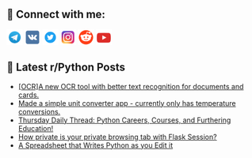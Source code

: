## 🔎 Connect with me:
[<img src="https://github.com/bullbesh/bullbesh/blob/main/images/Telegram.png" width="32" height="32" />](https://t.me/bullbesh)
[<img src="https://github.com/bullbesh/bullbesh/blob/main/images/VK.png" width="32" height="32" />](https://vk.com/bullbesh)
[<img src="https://github.com/bullbesh/bullbesh/blob/main/images/Twitter.png" width="32" height="32" />](https://twitter.com/bullbesh1)
[<img src="https://github.com/bullbesh/bullbesh/blob/main/images/Instagram.png" width="32" height="32" />](https://www.instagram.com/bullbesh)
[<img src="https://github.com/bullbesh/bullbesh/blob/main/images/Reddit.png" width="32" height="32" />](https://www.reddit.com/user/bullbesh)
[<img src="https://github.com/bullbesh/bullbesh/blob/main/images/YouTube.png" width="32" height="32" />](https://www.youtube.com/channel/UCtfjRs6uzgq5mfm8S06WTcg)

## 📕 Latest r/Python Posts
<!-- BLOG-POST-LIST:START -->
- [[OCR]A new OCR tool with better text recognition for documents and cards.](https://www.reddit.com/r/Python/comments/wr8f5u/ocra_new_ocr_tool_with_better_text_recognition/)
- [Made a simple unit converter app - currently only has temperature conversions.](https://www.reddit.com/r/Python/comments/wr7jv2/made_a_simple_unit_converter_app_currently_only/)
- [Thursday Daily Thread: Python Careers, Courses, and Furthering Education!](https://www.reddit.com/r/Python/comments/wr48q2/thursday_daily_thread_python_careers_courses_and/)
- [How private is your private browsing tab with Flask Session?](https://www.reddit.com/r/Python/comments/wr3qww/how_private_is_your_private_browsing_tab_with/)
- [A Spreadsheet that Writes Python as you Edit it](https://www.reddit.com/r/Python/comments/wr1teq/a_spreadsheet_that_writes_python_as_you_edit_it/)
<!-- BLOG-POST-LIST:END -->
